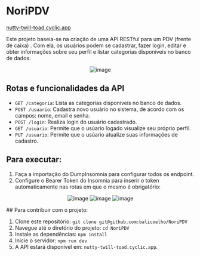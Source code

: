 # NoriPDV
[nutty-twill-toad.cyclic.app](https://nutty-twill-toad.cyclic.app/)

Este projeto baseia-se na criação de uma API RESTful para um PDV (frente de caixa) . Com ela, os usuários podem se cadastrar, fazer login, editar e obter informações sobre seu perfil e listar categorias disponíveis no banco de dados.

<div align='center'>

![image](https://github.com/balicoelho/NoriPDV/assets/120601038/0fa5132c-7cc7-4ead-b54b-8a003562e566)

</div>

## Rotas e funcionalidades da API

- `GET /categoria`: Lista as categorias disponíveis no banco de dados.
- `POST /usuario`: Cadastra novo usuário no sistema, de acordo com os campos: nome, email e senha.
- `POST /login`: Realiza login do usuário cadastrado.
- `GET /usuario`: Permite que o usúario logado visualize seu próprio perfil.
- `PUT /usuario`: Permite que o usúario atualize suas informações de cadastro.

## Para executar:

1. Faça a importação do DumpInsomnia para configurar todos os endpoint.
2. Configure o Bearer Token do Insomnia para inserir o token automaticamente nas rotas em que o mesmo é obrigatório:
<div align='center'>
  
   ![image](https://github.com/balicoelho/api-contas-pessoais/assets/120601038/0d074b28-1d8e-42c2-a50e-e0de75bbd9c1)
 ![image](https://github.com/balicoelho/api-contas-pessoais/assets/120601038/e6112f41-25be-4b43-b3d0-809dcbae9758)
![image](https://github.com/balicoelho/api-contas-pessoais/assets/120601038/8170a8b0-3586-439d-b2aa-7ce0fb28ceb0)

</div>
## Para contribuir com o projeto:

1. Clone este repositório: `git clone git@github.com:balicoelho/NoriPDV`
2. Navegue até o diretório do projeto: `cd NoriPDV`
3. Instale as dependências: `npm install`
4. Inicie o servidor: `npm run dev`
5. A API estará disponível em: `nutty-twill-toad.cyclic.app`.
